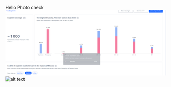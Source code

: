 Hello 
Photo check 
![alt text](https://github.com/levpravstudio/digitalgarden/blob/main/src/site/notes/image.png?raw=true)
![alt text](https://github.com/levpravstudio/poznyakovENG/blob/main/Img/wdaf_install.gif?raw=true)
